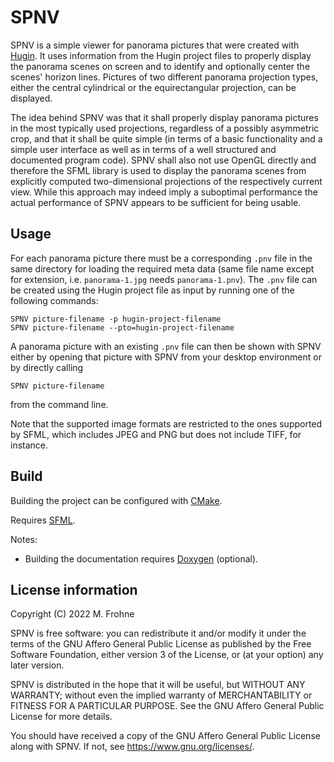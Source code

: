 # SPNV

SPNV is a simple viewer for panorama pictures that were created with [Hugin](https://hugin.sourceforge.io/).
It uses information from the Hugin project files to properly display the panorama scenes on screen
and to identify and optionally center the scenes' horizon lines. Pictures of two different panorama
projection types, either the central cylindrical or the equirectangular projection, can be displayed.  

The idea behind SPNV was that it shall properly display panorama pictures in the most typically
used projections, regardless of a possibly asymmetric crop, and that it shall be quite simple
(in terms of a basic functionality and a simple user interface as well as in terms of a well
structured and documented program code). SPNV shall also not use OpenGL directly and therefore
the SFML library is used to display the panorama scenes from explicitly computed two-dimensional
projections of the respectively current view. While this approach may indeed imply a suboptimal
performance the actual performance of SPNV appears to be sufficient for being usable.

## Usage

For each panorama picture there must be a corresponding `.pnv` file in the same directory for loading
the required meta data (same file name except for extension, i.e. `panorama-1.jpg` needs `panorama-1.pnv`).
The `.pnv` file can be created using the Hugin project file as input by running one of the following commands:

    SPNV picture-filename -p hugin-project-filename
    SPNV picture-filename --pto=hugin-project-filename

A panorama picture with an existing `.pnv` file can then be shown with SPNV either by
opening that picture with SPNV from your desktop environment or by directly calling

    SPNV picture-filename

from the command line.  

Note that the supported image formats are restricted to the ones supported by SFML,
which includes JPEG and PNG but does not include TIFF, for instance.

## Build

Building the project can be configured with [CMake](https://cmake.org/).  

Requires [SFML](https://github.com/SFML/SFML).  

Notes:
- Building the documentation requires [Doxygen](https://github.com/doxygen/doxygen) (optional).

## License information

Copyright (C) 2022 M. Frohne  

SPNV is free software: you can redistribute it and/or modify
it under the terms of the GNU Affero General Public License as published
by the Free Software Foundation, either version 3 of the License,
or (at your option) any later version.  

SPNV is distributed in the hope that it will be useful,
but WITHOUT ANY WARRANTY; without even the implied warranty of
MERCHANTABILITY or FITNESS FOR A PARTICULAR PURPOSE.
See the GNU Affero General Public License for more details.  

You should have received a copy of the GNU Affero General Public License
along with SPNV. If not, see <https://www.gnu.org/licenses/>.
